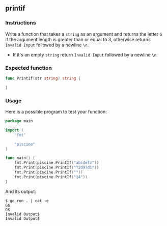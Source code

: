 ## printif

### Instructions

Write a function that takes a `string` as an argument and returns the letter `G` if the argument length is greater than or equal to 3, otherwise returns `Invalid Input` followed by a newline `\n`.

- If it's an empty `string` return `Invalid Input` followed by a newline `\n`.

### Expected function

```go
func PrintIf(str string) string {

}
```

### Usage

Here is a possible program to test your function:

```go
package main

import (
	"fmt"

	"piscine"
)

func main() {
	fmt.Print(piscine.PrintIf("abcdefz"))
	fmt.Print(piscine.PrintIf("T2d97d1"))
	fmt.Print(piscine.PrintIf(""))
	fmt.Print(piscine.PrintIf("14"))
}
```

And its output:

```console
$ go run . | cat -e
G$
G$
Invalid Output$
Invalid Output$
```

